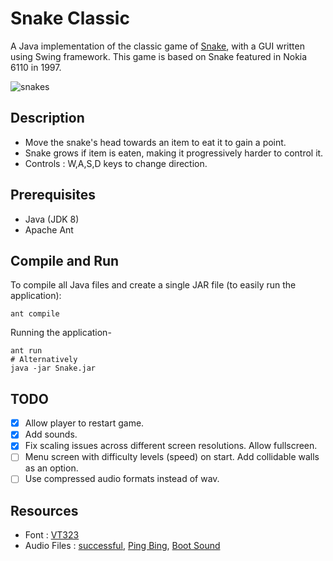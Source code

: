 # Snake Classic
A Java implementation of the classic game of [Snake](https://en.wikipedia.org/wiki/Snake_(video_game)), with a GUI written using Swing framework. This game is based on Snake featured in Nokia 6110 in 1997.

![snakes](https://i.imgur.com/GVEHqRH.png)

## Description
- Move the snake's head towards an item to eat it to gain a point.
- Snake grows if item is eaten, making it progressively harder to control it.
- Controls : W,A,S,D keys to change direction.

## Prerequisites
- Java (JDK 8)
- Apache Ant

## Compile and Run
To compile all Java files and create a single JAR file (to easily run the application):
```
ant compile
```
Running the application-
```
ant run
# Alternatively
java -jar Snake.jar
```

## TODO
- [X] Allow player to restart game.
- [X] Add sounds.
- [X] Fix scaling issues across different screen resolutions. Allow fullscreen.
- [ ] Menu screen with difficulty levels (speed) on start. Add collidable walls as an option.
- [ ] Use compressed audio formats instead of wav.

## Resources
- Font : [VT323](https://fonts.google.com/specimen/VT323?selection.family=VT323)
- Audio Files : [successful](https://freesound.org/people/Kastenfrosch/sounds/162473/), [Ping Bing](https://freesound.org/people/GameAudio/sounds/220212/), [Boot Sound](https://freesound.org/people/GameAudio/sounds/220207/)
